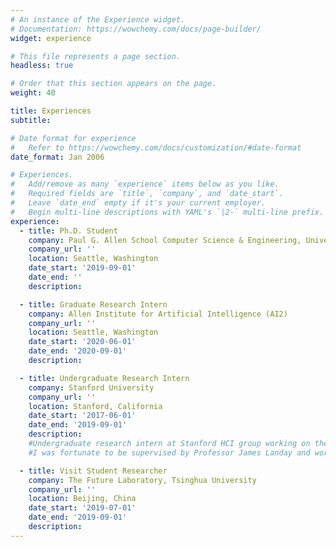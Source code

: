 ```yaml
---
# An instance of the Experience widget.
# Documentation: https://wowchemy.com/docs/page-builder/
widget: experience

# This file represents a page section.
headless: true

# Order that this section appears on the page.
weight: 40

title: Experiences
subtitle:

# Date format for experience
#   Refer to https://wowchemy.com/docs/customization/#date-format
date_format: Jan 2006

# Experiences.
#   Add/remove as many `experience` items below as you like.
#   Required fields are `title`, `company`, and `date_start`.
#   Leave `date_end` empty if it's your current employer.
#   Begin multi-line descriptions with YAML's `|2-` multi-line prefix.
experience:
  - title: Ph.D. Student
    company: Paul G. Allen School Computer Science & Engineering, University of Washington
    company_url: ''
    location: Seattle, Washington
    date_start: '2019-09-01'
    date_end: ''
    description:

  - title: Graduate Research Intern
    company: Allen Institute for Artificial Intelligence (AI2)
    company_url: ''
    location: Seattle, Washington
    date_start: '2020-06-01'
    date_end: '2020-09-01'
    description:

  - title: Undergraduate Research Intern
    company: Stanford University
    company_url: ''
    location: Stanford, California
    date_start: '2017-06-01'
    date_end: '2019-09-01'
    description:
    #Undergraduate research intern at Stanford HCI group working on the Smart Primer project
    #I was fortunate to be supervised by Professor James Landay and worked with graduate mentor Sherry Ruan.

  - title: Visit Student Researcher
    company: The Future Laboratory, Tsinghua University
    company_url: ''
    location: Beijing, China
    date_start: '2019-07-01'
    date_end: '2019-09-01'
    description:
---
```

